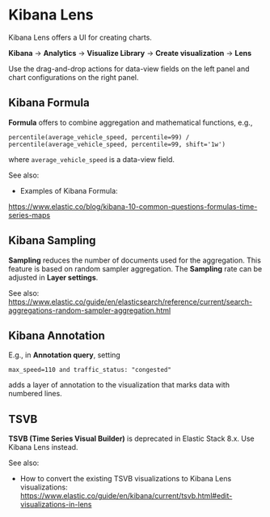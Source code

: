 # Kibana Lens

Kibana Lens offers a UI for creating charts. 

**Kibana** -> **Analytics** -> **Visualize Library** -> **Create visualization** -> **Lens**

Use the drag-and-drop actions for data-view fields on the left panel and chart configurations on the right panel.

## Kibana Formula

**Formula** offers to combine aggregation and mathematical functions, e.g.,

```
percentile(average_vehicle_speed, percentile=99) / percentile(average_vehicle_speed, percentile=99, shift='1w')
```
where `average_vehicle_speed` is a data-view field.

See also:

- Examples of Kibana Formula:

https://www.elastic.co/blog/kibana-10-common-questions-formulas-time-series-maps

## Kibana Sampling

**Sampling** reduces the number of documents used for the aggregation.
This feature is based on random sampler aggregation.
The **Sampling** rate can be adjusted in **Layer settings**.

See also: 
https://www.elastic.co/guide/en/elasticsearch/reference/current/search-aggregations-random-sampler-aggregation.html

## Kibana Annotation

E.g., in **Annotation query**, setting
```
max_speed=110 and traffic_status: "congested"
```
adds a layer of annotation to the visualization that marks data with numbered lines.

## TSVB

**TSVB (Time Series Visual Builder)** is deprecated in Elastic Stack 8.x. Use Kibana Lens instead.

See also:

- How to convert the existing TSVB visualizations to Kibana Lens visualizations: 
https://www.elastic.co/guide/en/kibana/current/tsvb.html#edit-visualizations-in-lens
